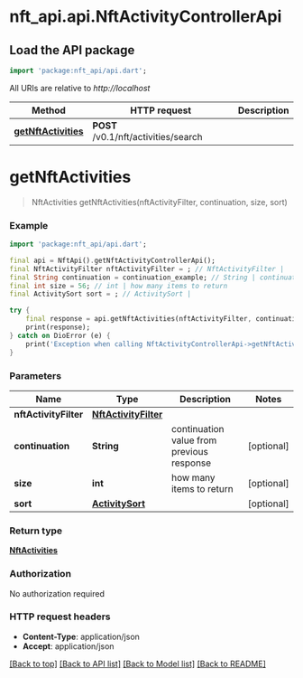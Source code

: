 # nft_api.api.NftActivityControllerApi

## Load the API package
```dart
import 'package:nft_api/api.dart';
```

All URIs are relative to *http://localhost*

Method | HTTP request | Description
------------- | ------------- | -------------
[**getNftActivities**](NftActivityControllerApi.md#getnftactivities) | **POST** /v0.1/nft/activities/search | 


# **getNftActivities**
> NftActivities getNftActivities(nftActivityFilter, continuation, size, sort)



### Example
```dart
import 'package:nft_api/api.dart';

final api = NftApi().getNftActivityControllerApi();
final NftActivityFilter nftActivityFilter = ; // NftActivityFilter | 
final String continuation = continuation_example; // String | continuation value from previous response
final int size = 56; // int | how many items to return
final ActivitySort sort = ; // ActivitySort | 

try {
    final response = api.getNftActivities(nftActivityFilter, continuation, size, sort);
    print(response);
} catch on DioError (e) {
    print('Exception when calling NftActivityControllerApi->getNftActivities: $e\n');
}
```

### Parameters

Name | Type | Description  | Notes
------------- | ------------- | ------------- | -------------
 **nftActivityFilter** | [**NftActivityFilter**](NftActivityFilter.md)|  | 
 **continuation** | **String**| continuation value from previous response | [optional] 
 **size** | **int**| how many items to return | [optional] 
 **sort** | [**ActivitySort**](.md)|  | [optional] 

### Return type

[**NftActivities**](NftActivities.md)

### Authorization

No authorization required

### HTTP request headers

 - **Content-Type**: application/json
 - **Accept**: application/json

[[Back to top]](#) [[Back to API list]](../README.md#documentation-for-api-endpoints) [[Back to Model list]](../README.md#documentation-for-models) [[Back to README]](../README.md)

